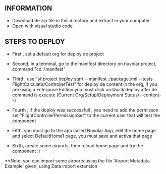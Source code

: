 ## INFORMATION

- Download de zip file in this directory and extract in your computer
- Open with visual studio code

## STEPS TO DEPLOY 
 - First , set a default org for deploy de project

 - Second, in a terminal, go to the manifest directory on nuvolar project, command "cd .\manifest\"

 - Third , use "sf project deploy start --manifest ./package.xml --tests FlightCalculatorControllerTest" for deploy de content in the org, if you are using a 
   Enterprise Edition you must click on Quick deploy after de command is execute (Current Org/Setup/Deployment Status/--content--)

 - Fourth , if the deploy was successfull , you need to add the permisson set "FlightControllerPermissionSet" to the current user that will test the component

 - Fifth, you must go to the app called Nuvolar App, edit the home page and select DefaultHome1 page, you must save and activa that page

 - Sixth, create some airports, then reload home page and try the component :)

 **Note: you can import some airports using the file 'Airport Metadata Example' given, using Data import extension
